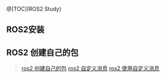 @[TOC](ROS2 Study)

## ROS2安装


## ROS2 创建自己的包
> [ros2 创建自己的包](ros2_create_pkg.md)
> [ros2 自定义消息](ros2_create_self_msgs.md)
> [ros2 使用自定义消息](ros2_use_srv.md)